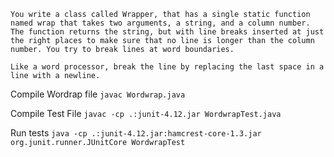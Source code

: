 ```
You write a class called Wrapper, that has a single static function named wrap that takes two arguments, a string, and a column number. The function returns the string, but with line breaks inserted at just the right places to make sure that no line is longer than the column number. You try to break lines at word boundaries.

Like a word processor, break the line by replacing the last space in a line with a newline.
```

Compile Wordrap file `javac Wordwrap.java`

Compile Test File `javac -cp .:junit-4.12.jar WordwrapTest.java`

Run tests `java -cp .:junit-4.12.jar:hamcrest-core-1.3.jar org.junit.runner.JUnitCore WordwrapTest`
